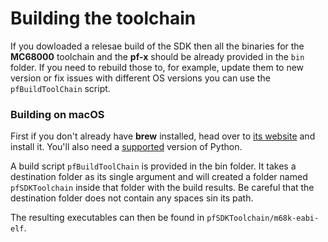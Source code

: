# Building the toolchain

If you dowloaded a relesae build of the SDK then all the binaries for the **MC68000** toolchain and the **pf-x** should be already provided in the `bin` folder. If you need to rebuild those to, for example, update them to new version or fix issues with different OS versions you can use the `pfBuildToolChain` script.

### Building on macOS

First if you don't already have **brew** installed, head over to [its website](https://brew.sh) and install it. You'll also need a [supported](Installing%20Python.md) version of Python.

A build script `pfBuildToolChain` is provided in the bin folder. It takes a destination folder as its single argument and will created a folder named `pfSDKToolchain` inside that folder with the build results. Be careful that the destination folder does not contain any spaces sin its path.

The resulting executables can then be found in `pfSDKToolchain/m68k-eabi-elf`.
